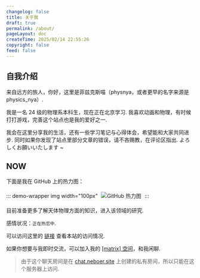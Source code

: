 ```yaml
---
changelog: false
title: 关于我
draft: true
permalink: /about/
pageLayout: doc
createTime: 2025/02/14 22:55:26
copyright: false
feed: false
---
```


## 自我介绍

来自远方的旅人，你好，这里是菲兹克斯喵（physnya，或者更早的名字来源是 physics_nya）.

我是一名 24 级的物理系本科生，现在正在北京学习. 我喜欢动画和物理，有时候打打游戏，完善这个站点也是我的爱好之一.

我会在这里分享我的生活，还有一些学习笔记与心得体会，希望能和大家共同进步. 同时如果你发现了站点里部分文章的错误，请不吝赐教，在评论区指出. よろしくお願いいたします ~

## NOW

下面是我在 GitHub 上的热力图：

::: demo-wrapper img width="100px"
<img src="https://ghchart.rshah.org/409ba5/Physnya" alt="GitHub 热力图" style="border: 5px solid transparent;margin: auto">
:::

目前准备更多了解天体物理方面的知识，进入该领域的研究.

感情状况：``正在热恋中``.

可以访问这里的 [链接](https://bgm38.top/3dm8tb) 查看本站的访问情况.

<WordCount />

如果你想要与我即时交流，可以加入我的 [[matrix] 空间](https://matrix.to/#/!lNBFcdQBGalGvldqia:chat.neboer.site?via=chat.neboer.site)，和我闲聊.

> 由于这个聊天房间是在 [chat.neboer.site](https://chat.neboer.site) 上创建的私有房间，所以只能在这个服务器上访问.